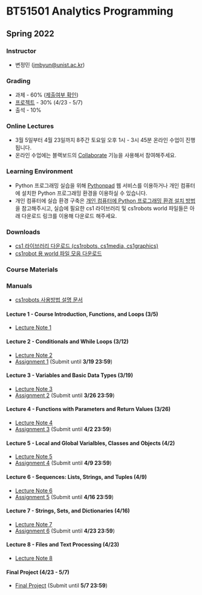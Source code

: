 # BT51501 Analytics Programming

## Spring 2022

### Instructor

- 변정민 (jmbyun@unist.ac.kr)

### Grading

- 과제 - 60% ([제출여부 확인](https://docs.google.com/document/d/16djD2f3guU1REarsyDht8PW1aDTtSE0E3CWlaatycdU/export?format=pdf))
- [프로젝트](/bat51501/project) - 30% (4/23 - 5/7)
- 출석 - 10%

### Online Lectures

- 3월 5일부터 4월 23일까지 8주간 토요일 오후 1시 - 3시 45분 온라인 수업이 진행됩니다.
- 온라인 수업에는 블랙보드의 [Collaborate](https://blackboard.unist.ac.kr/webapps/collab-ultra/tool/collabultra?course_id=_7246_1&mode=cpview) 기능을 사용해서 참여해주세요.

### Learning Environment

- Python 프로그래밍 실습을 위해 [Pythonpad](https://www.pythonpad.co/pads/new) 웹 서비스를 이용하거나 개인 컴퓨터에 설치한 Python 프로그래밍 환경을 이용하실 수 있습니다.
- 개인 컴퓨터에 실습 환경 구축은 [개인 컴퓨터에 Python 프로그래밍 환경 설치 방법](/bat51501/install_python) 을 참고해주시고, 실습에 필요한 cs1 라이브러리 및 cs1robots world 파일들은 아래 다운로드 링크를 이용해 다운로드 해주세요.

### Downloads

- [cs1 라이브러리 다운로드 (cs1robots, cs1media, cs1graphics)](/static/bat51501/downloads/cs1_modules.zip)
- [cs1robot 용 world 파일 모음 다운로드](/static/bat51501/downloads/worlds.zip)

### Course Materials

### Manuals

- [cs1robots 사용방법 설명 문서](/static/bat51501/downloads/robotnotes.pdf)

#### Lecture 1 - Course Introduction, Functions, and Loops (3/5)

- [Lecture Note 1](https://docs.google.com/presentation/d/1ppoUDNKHFVSKkhjxScNFxfVSicNFuvPyx0NF_FkyRq4/export?format=pdf)

#### Lecture 2 - Conditionals and While Loops (3/12)

- [Lecture Note 2](https://docs.google.com/presentation/d/1f5LxStE0IBfiQa4AnfjULmxaqQLAmz_nSuvGGUw-ebA/export?format=pdf)
- [Assignment 1](/bat51501/assignments/01_robot) (Submit until **3/19 23:59**)

#### Lecture 3 - Variables and Basic Data Types (3/19)

- [Lecture Note 3](https://docs.google.com/presentation/d/1DAvJVJOAov7hUovq7cyEMWYzcaRhIJYtHeU5vNwDhpo/export?format=pdf)
- [Assignment 2](/bat51501/assignments/02_robot_and_poster) (Submit until **3/26 23:59**)

#### Lecture 4 - Functions with Parameters and Return Values (3/26)

- [Lecture Note 4](https://docs.google.com/presentation/d/10IK-9DwwdjCq3m4K2VpDEdMT9colkboA6tgp_StlANA/export?format=pdf)
- [Assignment 3](/bat51501/assignments/03_math) (Submit until **4/2 23:59**)

#### Lecture 5 - Local and Global Varialbles, Classes and Objects (4/2)

- [Lecture Note 5](https://docs.google.com/presentation/d/1dWbMgudcg9w09e_TXMl3sACWo8texfFfDSkhzpZrN-E/export?format=pdf)
- [Assignment 4](/bat51501/assignments/04_calc) (Submit until **4/9 23:59**)

#### Lecture 6 - Sequences: Lists, Strings, and Tuples (4/9)

- [Lecture Note 6](https://docs.google.com/presentation/d/1rQZ057CzHpdwel5MrtxjWtC9h0jKuH0F08ceApUUrNY/export?format=pdf)
- [Assignment 5](/bat51501/assignments/05_data) (Submit until **4/16 23:59**)

#### Lecture 7 - Strings, Sets, and Dictionaries (4/16)

- [Lecture Note 7](https://docs.google.com/presentation/d/1eZxQ_42EOlRGlM69HdRBjV1CvEm-6SF9zR0L2FYx9ik/export?format=pdf)
- [Assignment 6](bat51501/assignments/06_movies) (Submit until **4/23 23:59**)

#### Lecture 8 - Files and Text Processing (4/23)

- [Lecture Note 8](https://docs.google.com/presentation/d/1MZ-9-xKZMWotw5ta_3bXNwGZTu37ISRBEVioElmqeuQ/export?format=pdf)

#### Final Project (4/23 - 5/7)

- [Final Project](/bat51501/project) (Submit until **5/7 23:59**)
